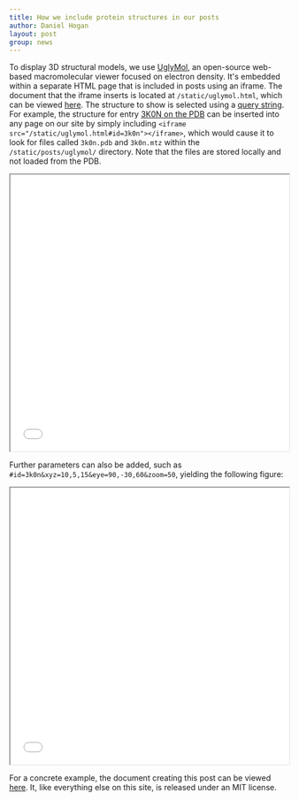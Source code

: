 ```yaml
---
title: How we include protein structures in our posts
author: Daniel Hogan
layout: post
group: news
---
```


To display 3D structural models, we use [UglyMol](https://github.com/uglymol/uglymol/), an open-source web-based macromolecular viewer focused on electron density.
It's embedded within a separate HTML page that is included in posts using an iframe.
The document that the iframe inserts is located at `/static/uglymol.html`, which can be viewed [here](https://github.com/fraser-lab/fraser-lab.github.io/tree/master/static/posts/uglymol/view.html).
The structure to show is selected using a [query string](https://en.wikipedia.org/wiki/Query_string).
For example, the structure for entry [3K0N on the PDB](https://www.rcsb.org/structure/3K0N) can be inserted into any page on our site by simply including `<iframe src="/static/uglymol.html#id=3k0n"></iframe>`, which would cause it to look for files called `3k0n.pdb` and `3k0n.mtz` within the `/static/posts/uglymol/` directory.
Note that the files are stored locally and not loaded from the PDB.

<iframe style="height:500px;width:100%" src="/static/posts/uglymol.html#id=3k0n"></iframe>

Further parameters can also be added, such as `#id=3k0n&xyz=10,5,15&eye=90,-30,60&zoom=50`, yielding the following figure:

<iframe style="height:500px;width:100%" src="/static/posts/uglymol.html#id=3k0n&xyz=14,18,12&eye=80,71,-41&zoom=50"></iframe>

For a concrete example, the document creating this post can be viewed [here](https://github.com/fraser-lab/fraser-lab.github.io/blob/master/_posts/2020-07-08-structures-in-posts.md).
It, like everything else on this site, is released under an MIT license.
